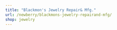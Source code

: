 ```yaml
---
title: "Blackmon's Jewelry Repair& Mfg."
url: /newberry/blackmons-jewelry-repairand-mfg/
shop: jewelry
---
```

